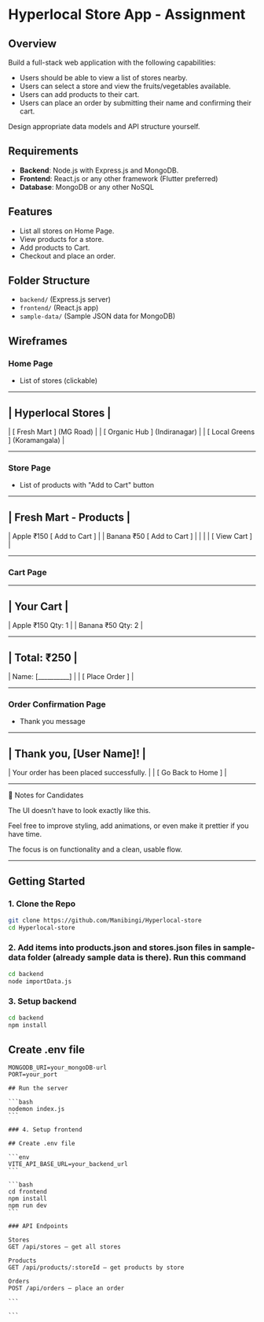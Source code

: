 # Hyperlocal Store App - Assignment

## Overview

Build a full-stack web application with the following capabilities:

- Users should be able to view a list of stores nearby.
- Users can select a store and view the fruits/vegetables available.
- Users can add products to their cart.
- Users can place an order by submitting their name and confirming their cart.

Design appropriate data models and API structure yourself.

## Requirements

- **Backend**: Node.js with Express.js and MongoDB.
- **Frontend**: React.js or any other framework (Flutter preferred)
- **Database**: MongoDB or any other NoSQL

## Features

- List all stores on Home Page.
- View products for a store.
- Add products to Cart.
- Checkout and place an order.

## Folder Structure

- `backend/` (Express.js server)
- `frontend/` (React.js app)
- `sample-data/` (Sample JSON data for MongoDB)

## Wireframes

### Home Page

- List of stores (clickable)

---

## | Hyperlocal Stores |

| [ Fresh Mart ] (MG Road) |
| [ Organic Hub ] (Indiranagar) |
| [ Local Greens ] (Koramangala) |

---

### Store Page

- List of products with "Add to Cart" button

---

## | Fresh Mart - Products |

| Apple ₹150 [ Add to Cart ] |
| Banana ₹50 [ Add to Cart ] |
| |
| [ View Cart ] |

---

### Cart Page

---

## | Your Cart |

| Apple ₹150 Qty: 1 |
| Banana ₹50 Qty: 2 |

---

## | Total: ₹250 |

| Name: [__________] |
| [ Place Order ] |

---

### Order Confirmation Page

- Thank you message

---

## | Thank you, [User Name]! |

| Your order has been placed successfully. |
| [ Go Back to Home ] |

---

📌 Notes for Candidates

The UI doesn’t have to look exactly like this.

Feel free to improve styling, add animations, or even make it prettier if you have time.

The focus is on functionality and a clean, usable flow.

---

## Getting Started

### 1. Clone the Repo

```bash
git clone https://github.com/Manibingi/Hyperlocal-store
cd Hyperlocal-store
```

### 2. Add items into products.json and stores.json files in sample-data folder (already sample data is there). Run this command

```bash
cd backend
node importData.js
```

### 3. Setup backend

```bash
cd backend
npm install
```

## Create .env file

````env
MONGODB_URI=your_mongoDB-url
PORT=your_port

## Run the server

```bash
nodemon index.js
```

### 4. Setup frontend

## Create .env file

```env
VITE_API_BASE_URL=your_backend_url
```

```bash
cd frontend
npm install
npm run dev
```

### API Endpoints

Stores
GET /api/stores — get all stores

Products
GET /api/products/:storeId — get products by store

Orders
POST /api/orders — place an order

```

```
````
